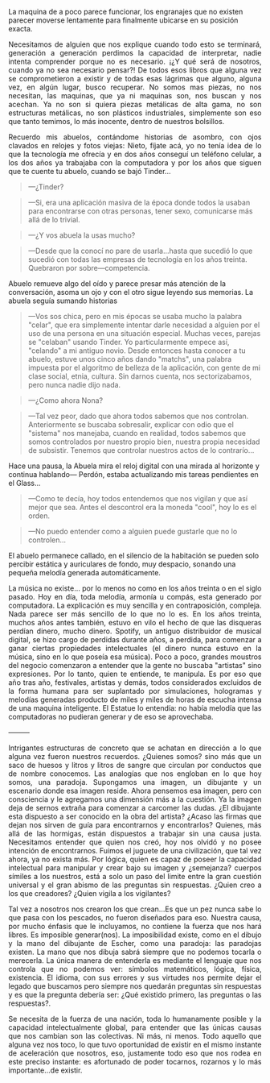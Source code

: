 La maquina de a poco parece funcionar, los engranajes que no existen parecer moverse lentamente para finalmente ubicarse en su posición exacta.

<p align="justify">
Necesitamos de alguien que nos explique cuando todo esto se terminará, generación a generación perdimos la capacidad de interpretar, nadie intenta comprender porque no es necesario. ¡¿Y qué será de nosotros, cuando ya no sea necesario pensar?! De todos esos libros que alguna vez se comprometieron a existir y de todas esas lágrimas que alguno, alguna vez, en algún lugar, busco recuperar. No somos mas piezas, no nos necesitan, las maquinas, que ya ni maquinas son, nos buscan y nos acechan. Ya no son si quiera piezas metálicas de alta gama, no son estructuras metálicas, no son plásticos industriales, simplemente son eso que tanto temimos, lo más inocente, dentro de nuestros bolsillos.
</p>

<p align="justify">
Recuerdo mis abuelos, contándome historias de asombro, con ojos clavados en relojes y fotos viejas: Nieto, fíjate acá, yo no tenía idea de lo que la tecnología me ofrecía y en dos años conseguí un teléfono celular, a los dos años ya trabajaba con la computadora y por los años que siguen que te cuente tu abuelo, cuando se bajó Tinder...
</p>

> —¿Tinder?

> —Si, era una aplicación masiva de la época donde todos la usaban para encontrarse con otras personas, tener sexo, comunicarse más allá de lo trivial.

> —¿Y vos abuela la usas mucho?

> —Desde que la conocí no pare de usarla...hasta que sucedió lo que sucedió con todas las empresas de tecnología en los años treinta. Quebraron por sobre—competencia.

Abuelo remueve algo del oído y parece presar más atención de la conversación, asoma un ojo y con el otro sigue leyendo sus memorias. La abuela seguía sumando historias

<p align="justify">

> —Vos sos chica, pero en mis épocas se usaba mucho la palabra "celar", que era simplemente intentar darle necesidad a alguien por el uso de una persona en una situación especial. Muchas veces, parejas se "celaban" usando Tinder. Yo particularmente empece así, "celando" a mi antiguo novio. Desde entonces hasta conocer a tu abuelo, estuve unos cinco años dando "matchs", una palabra impuesta por el algoritmo de belleza de la aplicación, con gente de mi clase social, etnia, cultura. Sin darnos cuenta, nos sectorizabamos, pero nunca nadie dijo nada.

</p>

> —¿Como ahora Nona?

<p align="justify">

> —Tal vez peor, dado que ahora todos sabemos que nos controlan. Anteriormente se buscaba sobresalir, explicar con odio que el "sistema" nos manejaba, cuando en realidad, todos sabemos que somos controlados por nuestro propio bien, nuestra propia necesidad de subsistir. Tenemos que controlar nuestros actos de lo contrarío…

</p>

Hace una pausa, la Abuela mira el reloj digital con una mirada al horizonte y continua hablando— Perdón, estaba actualizando mis tareas pendientes en el Glass...

> —Como te decía, hoy todos entendemos que nos vigilan y que así mejor que sea. Antes el descontrol era la moneda "cool", hoy lo es el orden.

> —No puedo entender como a alguien puede gustarle que no lo controlen...

El abuelo permanece callado, en el silencio de la habitación se pueden solo percibir estática y auriculares de fondo, muy despacio, sonando una pequeña melodía generada automáticamente.

<p align="justify">
La música no existe… por lo menos no como en los años treinta o en el siglo pasado. Hoy en día, toda melodía, armonía u compás, esta generado por computadora. La explicación es muy sencilla y en contraposición, compleja. Nada parece ser más sencillo de lo que no lo es. En los años treinta, muchos años antes también, estuvo en vilo el hecho de que las disqueras perdían dinero, mucho dinero. Spotify, un antiguo distribuidor de musical digital, se hizo cargo de perdidas durante años, a perdida, para comenzar a ganar ciertas propiedades intelectuales (el dinero nunca estuvo en la música, sino en lo que poseía esa música). Poco a poco, grandes moustros del negocio comenzaron a entender que la gente no buscaba "artistas" sino expresiones. Por lo tanto, quien te entiende, te manipula. Es por eso que año tras año, festivales, artistas y demás, todos considerados excluidos de la forma humana para ser suplantado por simulaciones, hologramas y melodías generadas producto de miles y miles de horas de escucha intensa de una maquina inteligente. El Estatue lo entendía: no había melodía que las computadoras no pudieran generar y de eso se aprovechaba.
</p>

———

<p align="justify">
Intrigantes estructuras de concreto que se achatan en dirección a lo que alguna vez fueron nuestros recuerdos. ¿Quienes somos? sino más que un saco de huesos y litros y litros de sangre que circulan por conductos que de nombre conocemos. Las analogías que nos engloban en lo que hoy somos, una paradoja. Supongamos una imagen, un dibujante y un escenario donde esa imagen reside. Ahora pensemos esa imagen, pero con consciencia y le agregamos una dimensión más a la cuestión. Ya la imagen deja de sernos extraña para comenzar a carcomer las dudas. ¿El dibujante esta dispuesto a ser conocido en la obra del artista? ¿Acaso las firmas que dejan nos sirven de guía para encontrarnos y encontrarlos? Quienes, más allá de las hormigas, están dispuestos a trabajar sin una causa justa. Necesitamos entender que quien nos creó, hoy nos olvidó y no posee intención de encontrarnos. Fuimos el juguete de una civilización, que tal vez ahora, ya no exista más. Por lógica, quien es capaz de poseer la capacidad intelectual para manipular y crear bajo su imagen y ¿semejanza? cuerpos símiles a los nuestros, está a solo un paso del limite entre la gran cuestión universal y el gran abismo de las preguntas sin respuestas. ¿Quien creo a los que creadores? ¿Quien vigila a los vigilantes?
</p>

<p align="justify">
Tal vez a nosotros nos crearon los que crean...Es que un pez nunca sabe lo que pasa con los pescados, no fueron diseñados para eso. Nuestra causa, por mucho énfasis que le incluyamos, no contiene la fuerza que nos hará libres. Es imposible generar(nos). La imposibilidad existe, como en el dibujo y la mano del dibujante de Escher, como una paradoja: las paradojas existen. La mano que nos dibuja sabrá siempre que no podemos tocarla o merecerla. La única manera de entenderla es mediante el lenguaje que nos controla que no podemos ver: símbolos matemáticos, lógica, física, existencia. El idioma, con sus errores y sus virtudes nos permite dejar el legado que buscamos pero siempre nos quedarán preguntas sin respuestas y es que la pregunta debería ser: ¿Qué existido primero, las preguntas o las respuestas?.
</p>

<p align="justify">
Se necesita de la fuerza de una nación, toda lo humanamente posible y la capacidad intelectualmente global, para entender que las únicas causas que nos cambian son las colectivas. Ni más, ni menos. Todo aquello que alguna vez nos toco, lo que tuvo oportunidad de existir en el mismo instante de aceleración que nosotros, eso, justamente todo eso que nos rodea en este preciso instante: es afortunado de poder tocarnos, rozarnos y lo más importante...de existir.
</p>
